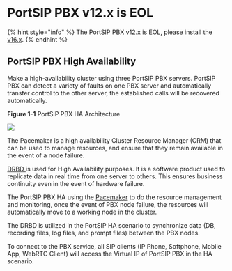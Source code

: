 # PortSIP PBX v12.x is EOL

{% hint style="info" %}
The PortSIP PBX v12.x is EOL, please install the [v16.x](../portsip-pbx/portsip-pbx-administration-guide/1-installation-of-the-portsip-pbx.md).
{% endhint %}

## PortSIP PBX High Availability

Make a high-availability cluster using three PortSIP PBX servers. PortSIP PBX can detect a variety of faults on one PBX server and automatically transfer control to the other server, the established calls will be recovered automatically.

**Figure 1-1**   PortSIP PBX HA Architecture

![](../.gitbook/assets/pbx\_ha\_diagram.png)



The Pacemaker is a high availability Cluster Resource Manager (CRM) that can be used to manage resources, and ensure that they remain available in the event of a node failure.

[DRBD ](https://linbit.com/drbd/)is used for High Availability purposes. It is a software product used to replicate data in real time from one server to others. This ensures business continuity even in the event of hardware failure.

The PortSIP PBX HA using the [Pacemaker](http://www.clusterlabs.org/) to do the resource management and monitoring, once the event of PBX node failure, the resources will automatically move to a working node in the cluster.&#x20;

The DRBD is utilized in the PortSIP HA scenario to synchronize data (DB, recording files, log files, and prompt files) between the PBX nodes.

To connect to the PBX service, all SIP clients (IP Phone, Softphone, Mobile App, WebRTC Client) will access the Virtual IP of PortSIP PBX in the HA scenario.

